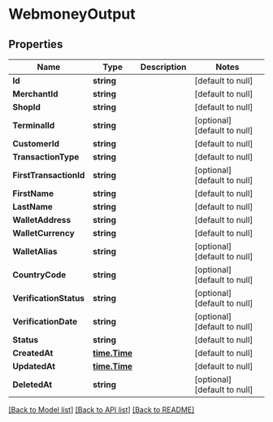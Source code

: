 # WebmoneyOutput

## Properties
Name | Type | Description | Notes
------------ | ------------- | ------------- | -------------
**Id** | **string** |  | [default to null]
**MerchantId** | **string** |  | [default to null]
**ShopId** | **string** |  | [default to null]
**TerminalId** | **string** |  | [optional] [default to null]
**CustomerId** | **string** |  | [default to null]
**TransactionType** | **string** |  | [default to null]
**FirstTransactionId** | **string** |  | [optional] [default to null]
**FirstName** | **string** |  | [default to null]
**LastName** | **string** |  | [default to null]
**WalletAddress** | **string** |  | [default to null]
**WalletCurrency** | **string** |  | [default to null]
**WalletAlias** | **string** |  | [optional] [default to null]
**CountryCode** | **string** |  | [optional] [default to null]
**VerificationStatus** | **string** |  | [optional] [default to null]
**VerificationDate** | **string** |  | [optional] [default to null]
**Status** | **string** |  | [default to null]
**CreatedAt** | [**time.Time**](time.Time.md) |  | [default to null]
**UpdatedAt** | [**time.Time**](time.Time.md) |  | [default to null]
**DeletedAt** | **string** |  | [optional] [default to null]

[[Back to Model list]](../README.md#documentation-for-models) [[Back to API list]](../README.md#documentation-for-api-endpoints) [[Back to README]](../README.md)

